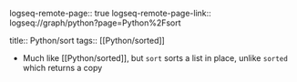 logseq-remote-page:: true
logseq-remote-page-link:: logseq://graph/python?page=Python%2Fsort

title:: Python/sort
tags:: [[Python/sorted]]

- Much like [[Python/sorted]], but `sort` sorts a list in place, unlike `sorted` which returns a copy